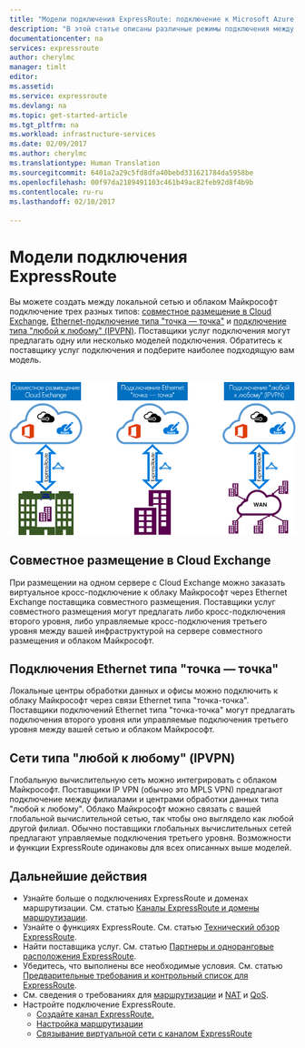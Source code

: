 ```yaml
---
title: "Модели подключения ExpressRoute: подключение к Microsoft Azure с помощью поставщиков сетевых услуг, поставщиков Exchange и Ethernet | Документация Майкрософт"
description: "В этой статье описаны различные режимы подключения между сетью клиента и службами Microsoft Azure, Office 365 и Dynamics 365. Клиенты могут использовать поставщиков MPLS, поставщиков облачных служб Exchange и поставщиков Ethernet."
documentationcenter: na
services: expressroute
author: cherylmc
manager: timlt
editor: 
ms.assetid: 
ms.service: expressroute
ms.devlang: na
ms.topic: get-started-article
ms.tgt_pltfrm: na
ms.workload: infrastructure-services
ms.date: 02/09/2017
ms.author: cherylmc
ms.translationtype: Human Translation
ms.sourcegitcommit: 6401a2a29c5fd8dfa40bebd331621784da5958be
ms.openlocfilehash: 00f97da2189491103c461b49ac82feb92d8f4b9b
ms.contentlocale: ru-ru
ms.lasthandoff: 02/10/2017

---
```

# <a name="expressroute-connectivity-models"></a>Модели подключения ExpressRoute
Вы можете создать между локальной сетью и облаком Майкрософт подключение трех разных типов: [совместное размещение в Cloud Exchange](#CloudExchange), [Ethernet-подключение типа "точка — точка"](#Ethernet) и [подключение типа "любой к любому" (IPVPN)](#IPVPN). Поставщики услуг подключения могут предлагать одну или несколько моделей подключения. Обратитесь к поставщику услуг подключения и подберите наиболее подходящую вам модель.
<br><br>

![Схема моделей подключения ExpressRoute](./media/expressroute-connectivity-models/expressroute-connectivity-models-diagram.png)

## <a name="CloudExchange"></a>Совместное размещение в Cloud Exchange
При размещении на одном сервере с Cloud Exchange можно заказать виртуальное кросс-подключение к облаку Майкрософт через Ethernet Exchange поставщика совместного размещения. Поставщики услуг совместного размещения могут предлагать либо кросс-подключения второго уровня, либо управляемые кросс-подключения третьего уровня между вашей инфраструктурой на сервере совместного размещения и облаком Майкрософт.

## <a name="Ethernet"></a>Подключения Ethernet типа "точка — точка"
Локальные центры обработки данных и офисы можно подключить к облаку Майкрософт через связи Ethernet типа "точка-точка". Поставщики подключений Ethernet типа "точка-точка" могут предлагать подключения второго уровня или управляемые подключения третьего уровня между вашей сетью и облаком Майкрософт.

## <a name="IPVPN"></a>Сети типа "любой к любому" (IPVPN)
Глобальную вычислительную сеть можно интегрировать с облаком Майкрософт. Поставщики IP VPN (обычно это MPLS VPN) предлагают подключение между филиалами и центрами обработки данных типа "любой к любому". Облако Майкрософт можно связать с вашей глобальной вычислительной сетью, так чтобы оно выглядело как любой другой филиал. Обычно поставщики глобальных вычислительных сетей предлагают управляемые подключения третьего уровня. Возможности и функции ExpressRoute одинаковы для всех описанных выше моделей. 

## <a name="next-steps"></a>Дальнейшие действия
* Узнайте больше о подключениях ExpressRoute и доменах маршрутизации. См. статью [Каналы ExpressRoute и домены маршрутизации](expressroute-circuit-peerings.md).
* Узнайте о функциях ExpressRoute. См. статью [Технический обзор ExpressRoute](expressroute-introduction.md).
* Найти поставщика услуг. См. статью [Партнеры и одноранговые расположения ExpressRoute](expressroute-locations.md).
* Убедитесь, что выполнены все необходимые условия. См. статью [Предварительные требования и контрольный список для ExpressRoute](expressroute-prerequisites.md).
* См. сведения о требованиях для [маршрутизации](expressroute-routing.md) и [NAT](expressroute-nat.md) и [QoS](expressroute-qos.md).
* Настройте подключение ExpressRoute.
  * [Создайте канал ExpressRoute.](expressroute-howto-circuit-portal-resource-manager.md)
  * [Настройка маршрутизации](expressroute-howto-routing-portal-resource-manager.md)
  * [Связывание виртуальной сети с каналом ExpressRoute](expressroute-howto-linkvnet-portal-resource-manager.md)
